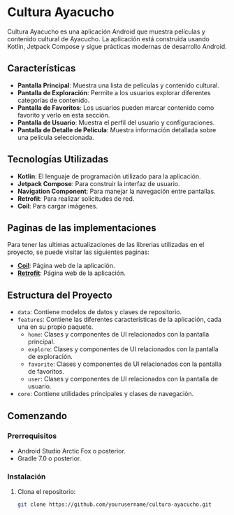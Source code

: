 # Cultura Ayacucho

Cultura Ayacucho es una aplicación Android que muestra películas y contenido cultural de Ayacucho. La aplicación está construida usando Kotlin, Jetpack Compose y sigue prácticas modernas de desarrollo Android.

## Características

- **Pantalla Principal**: Muestra una lista de películas y contenido cultural.
- **Pantalla de Exploración**: Permite a los usuarios explorar diferentes categorías de contenido.
- **Pantalla de Favoritos**: Los usuarios pueden marcar contenido como favorito y verlo en esta sección.
- **Pantalla de Usuario**: Muestra el perfil del usuario y configuraciones.
- **Pantalla de Detalle de Película**: Muestra información detallada sobre una película seleccionada.

## Tecnologías Utilizadas

- **Kotlin**: El lenguaje de programación utilizado para la aplicación.
- **Jetpack Compose**: Para construir la interfaz de usuario.
- **Navigation Component**: Para manejar la navegación entre pantallas.
- **Retrofit**: Para realizar solicitudes de red.
- **Coil**: Para cargar imágenes.

## Paginas de las implementaciones
Para tener las ultimas actualizaciones de las librerias utilizadas en el proyecto, se puede visitar las siguientes paginas:
- **[Coil](https://github.com/coil-kt/coil/blob/main/CHANGELOG.md#270---july-17-2024)**: Página web de la aplicación.
- **[Retrofit](https://github.com/square/retrofit)**: Página web de la aplicación.


## Estructura del Proyecto

- `data`: Contiene modelos de datos y clases de repositorio.
- `features`: Contiene las diferentes características de la aplicación, cada una en su propio paquete.
  - `home`: Clases y componentes de UI relacionados con la pantalla principal.
  - `explore`: Clases y componentes de UI relacionados con la pantalla de exploración.
  - `favorite`: Clases y componentes de UI relacionados con la pantalla de favoritos.
  - `user`: Clases y componentes de UI relacionados con la pantalla de usuario.
- `core`: Contiene utilidades principales y clases de navegación.

## Comenzando

### Prerrequisitos

- Android Studio Arctic Fox o posterior.
- Gradle 7.0 o posterior.

### Instalación

1. Clona el repositorio:
   ```sh
   git clone https://github.com/yourusername/cultura-ayacucho.git
